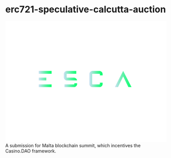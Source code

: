 # erc721-speculative-calcutta-auction
![Alt text](ESCA.png?raw=true "ESCA Logo")
A submission for Malta blockchain summit, which incentives the Casino.DAO framework.
